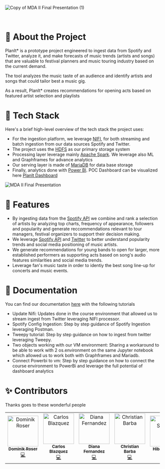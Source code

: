 
![Copy of MDA II Final Presentation (1)](https://user-images.githubusercontent.com/103318089/202836428-3d186d5d-d733-4fa7-9a5a-bfa27418c3ed.png)

&nbsp;

<!-- About the Project -->
# :star2: About the Project

PlanIt* is a prototype project engineered to ingest data from Spotify and Twitter, analyze it, and make forecasts of music trends (artists and songs) that are valuable to festival planners and music touring industry based on the current demand.

The tool analyzes the music taste of an audience and identify artists and songs that could tailor best a music gig. 

As a result, PlanIt* creates recommendations for opening acts based on featured artist selection and playlists


<!-- TechStack -->
# :space_invader: Tech Stack

Here's a brief high-level overview of the tech stack the project uses:

- For the ingestion platform, we leverage [NIFI](https://nifi.apache.org/), for both streaming and batch ingestion from our data sources Spotify and Twitter.
- The project uses the [HDFS](https://hadoop.apache.org/docs/r1.2.1/hdfs_design.html) as our primary storage system
- Processing layer leverage mainly [Apache Spark](https://spark.apache.org/). We leverage also ML and Graphframes for advance analytics
- Our serving layer is made of [MariaDB](https://fonts.google.com/specimen/Work+Sans) for data base storage
- Finally, analytics done with [Power BI](https://powerbi.microsoft.com/en-cy/). POC Dashboard can be visualized here [PlanIt Dashboard](https://app.powerbi.com/view?r=eyJrIjoiYTFhNzhhMDItYTBhMy00NzRjLThlNDItYmQwOWViYjVjMzFkIiwidCI6IjczNDU4NDQzLTE2MjctNDA5MS04YjM5LTIyMjIxMzQ5MDdjNSIsImMiOjh9&pageName=ReportSection)

![MDA II Final Presentation](https://user-images.githubusercontent.com/103318089/201260606-1be77a42-c03b-48bc-8ec8-58336f0ca7d4.png)

<!-- Features -->
# :dart: Features

- By ingesting data from the [Spotify API](https://developer.spotify.com/documentation/web-api/) we combine and rank a selection of artists by analyzing top charts, frequency of appearance, followers and popularity and generate reccommendations relevant to tour managers, festival organizers to support their decision making.
- We leverage [Spotify API](https://developer.spotify.com/documentation/web-api/) and [Twitter](https://developer.twitter.com/en/docs/twitter-api) to better understand popularity trends and social media positioning of music artists.
- We generate recommendations for young bands to open for larger, more established performers as supporting acts based on song's audio features similarities and social media trends.
- Leverage fan's music taste in order to identiy the best song line-up for concerts and music events.

# :bookmark_tabs: Documentation

You can find our documentation [here](https://github.com/Callisthenes/music_industry_intelligence/documentation) with the following tutorials

- Update Nifi: Updates done in the course environment that allowed us to stream ingest from Twitter leveraging NIFI processor. 
- Spotify Config Ingestion: Step by step guidance of Spotify Ingestion leveraging Postman.
- Tweepy tutorial: Step by step guidance on how to ingest from twitter leveraging Tweepy.
- Two objects working with our VM environment: Sharing a workaround to be able to work with 2 os.environment on the same Jupyter notebook which allowed us to work both with Graphframes and Mariadb.
- Connect Powerbi to vm: Step by step guidance on how to connect the course environment to PowerBi and leverage the full potential of dashboard analytics

# ✨ Contributors 

Thanks goes to these wonderful people

<!-- ALL-CONTRIBUTORS-LIST:START - Do not remove or modify this section -->
<!-- prettier-ignore-start -->
<!-- markdownlint-disable -->
<table>
  <tr>
    <td align="center"><a href="https://github.com/domro11"><img src="https://avatars.githubusercontent.com/u/108944195?v=4" width="100px;" alt="Dominik Roser"/><br /><sub><b>Dominik Roser</b></sub></a><br /><a href="https://github.com/codesandbox/codesandbox-client/commits?author=NinoMaj" title="Documentation">💻</a></td>
    <td align="center"><a href="https://github.com/CarlosBlazquezP"><img src="https://avatars.githubusercontent.com/u/108976036?v=4" width="100px;" alt="Carlos Blazquez"/><br /><sub><b>Carlos Blazquez</b></sub></a><br /><a href="https://github.com/codesandbox/codesandbox-client/commits?author=saurabhdaware" title="Code">💻</a></td>
    <td align="center"><a href="https://github.com/dianisley"><img src="https://avatars.githubusercontent.com/u/103318089?v=4" width="100px;" alt="Diana Fernandez"/><br /><sub><b>Diana Fernandez</b></sub></a><br /><a href="https://github.com/codesandbox/codesandbox-client/commits?author=pablopunk" title="Code">💻</a></td>
    <td align="center"><a href="https://github.com/CBRodulfo"><img src="https://avatars.githubusercontent.com/u/107241015?v=4" width="100px;" alt="Christian Barba"/><br /><sub><b>Christian Barba</b></sub></a><br /><a href="https://github.com/codesandbox/codesandbox-client/commits?author=ryanpwaldon" title="Code">💻</a></td>
    <td align="center"><a href="https://github.com/hibashanaa"><img src="https://avatars.githubusercontent.com/u/15159069?v=4" width="100px;" alt="Hiba Shanaa"/><br /><sub><b>Hiba Shanaa</b></sub></a><br /><a href="https://github.com/codesandbox/codesandbox-client/commits?author=cherniavskii" title="Code">💻</a></td>
    <td align="center"><a href="https://github.com/markantoinehourany"><img src="https://avatars.githubusercontent.com/u/108943228?v=4" width="100px;" alt="Mark Hourany"/><br /><sub><b>Mark Hourany</b></sub></a><br /><a href="https://github.com/codesandbox/codesandbox-client/commits?author=NullVoxPopuli" title="Code">💻</a></td>
    <td align="center"><a href="https://github.com/Callisthenes"><img src="https://avatars.githubusercontent.com/u/91435423?v=4" width="100px;" alt="Pedro V. Esteban"/><br /><sub><b>Pedro V. Esteban</b></sub></a><br /><a href="https://github.com/codesandbox/codesandbox-client/issues?q=author%3Aaditya211935" title="Bug reports">💻</a></td> 
  </tr>
</table>

<!-- markdownlint-enable -->
<!-- prettier-ignore-end -->
<!-- ALL-CONTRIBUTORS-LIST:END -->


